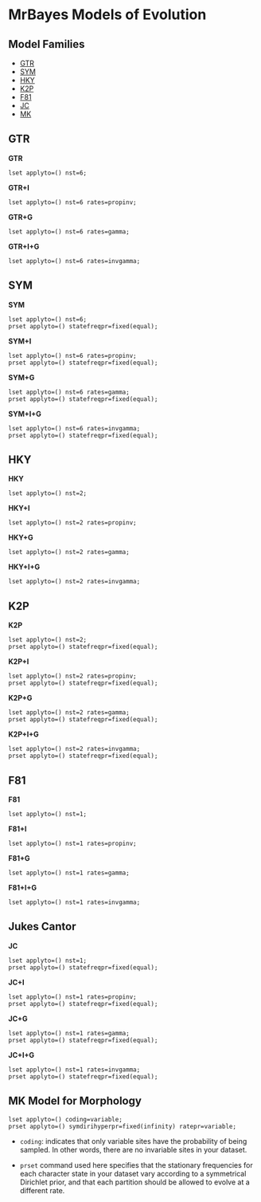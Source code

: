 # MrBayes Models of Evolution

## Model Families

* [GTR](#GTR)
* [SYM](#SYM)
* [HKY](#HKY)
* [K2P](#K2P)
* [F81](#F81)
* [JC](#JC)
* [MK](#MK-Model-for-Morphology)


## GTR

**GTR** 

	lset applyto=() nst=6;

**GTR+I**

	lset applyto=() nst=6 rates=propinv;

**GTR+G**

	lset applyto=() nst=6 rates=gamma;

**GTR+I+G**

	lset applyto=() nst=6 rates=invgamma;


## SYM

**SYM**

	lset applyto=() nst=6;
	prset applyto=() statefreqpr=fixed(equal);

**SYM+I**

	lset applyto=() nst=6 rates=propinv;
	prset applyto=() statefreqpr=fixed(equal);

**SYM+G**

	lset applyto=() nst=6 rates=gamma;
	prset applyto=() statefreqpr=fixed(equal);

**SYM+I+G**

	lset applyto=() nst=6 rates=invgamma;
	prset applyto=() statefreqpr=fixed(equal);

## HKY
**HKY**

	lset applyto=() nst=2;


**HKY+I**

	lset applyto=() nst=2 rates=propinv;


**HKY+G**

	lset applyto=() nst=2 rates=gamma;


**HKY+I+G**

	lset applyto=() nst=2 rates=invgamma;


## K2P

**K2P**

    lset applyto=() nst=2;
    prset applyto=() statefreqpr=fixed(equal);
  
**K2P+I**    

    lset applyto=() nst=2 rates=propinv;
    prset applyto=() statefreqpr=fixed(equal);

**K2P+G**

    lset applyto=() nst=2 rates=gamma;
    prset applyto=() statefreqpr=fixed(equal);

**K2P+I+G**

    lset applyto=() nst=2 rates=invgamma;
    prset applyto=() statefreqpr=fixed(equal);


## F81

**F81**

    lset applyto=() nst=1;

**F81+I**

    lset applyto=() nst=1 rates=propinv;

**F81+G**

    lset applyto=() nst=1 rates=gamma;

**F81+I+G**

    lset applyto=() nst=1 rates=invgamma;

## Jukes Cantor  

**JC**

    lset applyto=() nst=1;
    prset applyto=() statefreqpr=fixed(equal);

**JC+I**

    lset applyto=() nst=1 rates=propinv;
    prset applyto=() statefreqpr=fixed(equal);

**JC+G**

    lset applyto=() nst=1 rates=gamma;
    prset applyto=() statefreqpr=fixed(equal);

**JC+I+G**

    lset applyto=() nst=1 rates=invgamma;
    prset applyto=() statefreqpr=fixed(equal);
    
## MK Model for Morphology

	lset applyto=() coding=variable;
	prset applyto=() symdirihyperpr=fixed(infinity) ratepr=variable;

* `coding`: indicates that only variable sites have the probability of being sampled. In other words, there are no invariable sites in your dataset.

* `prset` command used here specifies that the stationary frequencies for each character state in your dataset vary according to a symmetrical Dirichlet prior, and that each partition should be allowed to evolve at a different rate.
